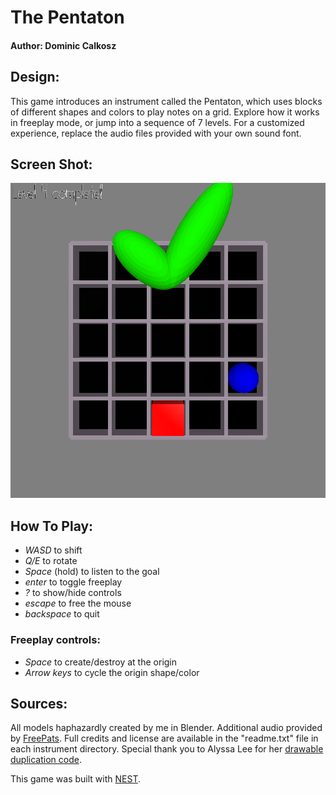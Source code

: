 # The Pentaton

#### Author: Dominic Calkosz


## Design:

This game introduces an instrument called the Pentaton, which uses blocks of different shapes and colors to play notes on a grid.
Explore how it works in freeplay mode, or jump into a sequence of 7 levels.
For a customized experience, replace the audio files provided with your own sound font.


## Screen Shot:

![Screen Shot](screenshot.png)


## How To Play:

* _WASD_ to shift
* _Q/E_ to rotate
* _Space_ (hold) to listen to the goal
* _enter_ to toggle freeplay
* _?_ to show/hide controls
* _escape_ to free the mouse
* _backspace_ to quit

### Freeplay controls:

* _Space_ to create/destroy at the origin
* _Arrow keys_ to cycle the origin shape/color


## Sources:

All models haphazardly created by me in Blender.
Additional audio provided by [FreePats](http://freepats.zenvoid.org/). Full credits and license are available in the "readme.txt" file in each instrument directory.
Special thank you to Alyssa Lee for her [drawable duplication code](https://github.com/lassyla/game2/blob/master/FishMode.cpp?fbclid=IwAR2gXxc_Omje47Xa7JmJPRN6Nh2jGSEnMVn1Qw7uoSV0QwKu0ZwwAUu5528).

This game was built with [NEST](NEST.md).


